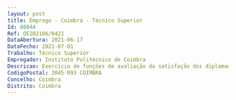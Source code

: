 ```yaml
--- 
layout: post
title: Emprego - Coimbra - Técnico Superior
Id: 88044
Ref: OE202106/0421
DataAbertura: 2021-06-17
DataFecho: 2021-07-01
Trabalho: Técnico Superior
Empregador: Instituto Politécnico de Coimbra
Descricao: Exercício de funções de avaliação da satisfação dos diplomados dos cursos de licenciatura, mestrado, pós graduação e formação especializada da ESEC  informação a futuros estudantes dos cursos de mestrado, pós graduação e formação especializada da ESEC  Apoio aos processos de defesas das provas públicas  Divulgação de ofertas de emprego, formação e oportunidades para valorização e integração profissional dos Alumni  Redes sociais  Atualização dos conteúdos no website.
CodigoPostal: 3045-093 COIMBRA
Concelho: Coimbra
Distrito: Coimbra
--- 
```

